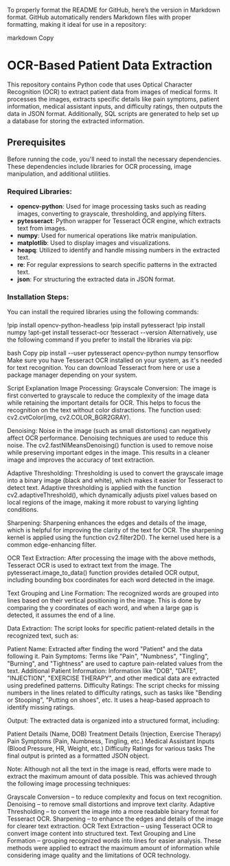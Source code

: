 To properly format the README for GitHub, here’s the version in Markdown format. GitHub automatically renders Markdown files with proper formatting, making it ideal for use in a repository:

markdown
Copy
# OCR-Based Patient Data Extraction

This repository contains Python code that uses Optical Character Recognition (OCR) to extract patient data from images of medical forms. It processes the images, extracts specific details like pain symptoms, patient information, medical assistant inputs, and difficulty ratings, then outputs the data in JSON format. Additionally, SQL scripts are generated to help set up a database for storing the extracted information.

## Prerequisites

Before running the code, you'll need to install the necessary dependencies. These dependencies include libraries for OCR processing, image manipulation, and additional utilities.

### Required Libraries:
- **opencv-python**: Used for image processing tasks such as reading images, converting to grayscale, thresholding, and applying filters.
- **pytesseract**: Python wrapper for Tesseract OCR engine, which extracts text from images.
- **numpy**: Used for numerical operations like matrix manipulation.
- **matplotlib**: Used to display images and visualizations.
- **heapq**: Utilized to identify and handle missing numbers in the extracted text.
- **re**: For regular expressions to search specific patterns in the extracted text.
- **json**: For structuring the extracted data in JSON format.

### Installation Steps:
You can install the required libraries using the following commands:

!pip install opencv-python-headless
!pip install pytesseract
!pip install numpy
!apt-get install tesseract-ocr
!tesseract --version
Alternatively, use the following command if you prefer to install the libraries via pip:

bash
Copy
pip install --user pytesseract opencv-python numpy tensorflow
Make sure you have Tesseract OCR installed on your system, as it's needed for text recognition. You can download Tesseract from here or use a package manager depending on your system.

Script Explanation
Image Processing:
Grayscale Conversion:
The image is first converted to grayscale to reduce the complexity of the image data while retaining the important details for OCR. This helps to focus the recognition on the text without color distractions.
The function used: cv2.cvtColor(img, cv2.COLOR_BGR2GRAY).

Denoising:
Noise in the image (such as small distortions) can negatively affect OCR performance. Denoising techniques are used to reduce this noise. The cv2.fastNlMeansDenoising() function is used to remove noise while preserving important edges in the image. This results in a cleaner image and improves the accuracy of text extraction.

Adaptive Thresholding:
Thresholding is used to convert the grayscale image into a binary image (black and white), which makes it easier for Tesseract to detect text. Adaptive thresholding is applied with the function cv2.adaptiveThreshold(), which dynamically adjusts pixel values based on local regions of the image, making it more robust to varying lighting conditions.

Sharpening:
Sharpening enhances the edges and details of the image, which is helpful for improving the clarity of the text for OCR. The sharpening kernel is applied using the function cv2.filter2D(). The kernel used here is a common edge-enhancing filter.

OCR Text Extraction:
After processing the image with the above methods, Tesseract OCR is used to extract text from the image. The pytesseract.image_to_data() function provides detailed OCR output, including bounding box coordinates for each word detected in the image.

Text Grouping and Line Formation:
The recognized words are grouped into lines based on their vertical positioning in the image. This is done by comparing the y coordinates of each word, and when a large gap is detected, it assumes the end of a line.

Data Extraction:
The script looks for specific patient-related details in the recognized text, such as:

Patient Name: Extracted after finding the word "Patient" and the data following it.
Pain Symptoms: Terms like "Pain", "Numbness", "Tingling", "Burning", and "Tightness" are used to capture pain-related values from the text.
Additional Patient Information: Information like "DOB", "DATE", "INJECTION", "EXERCISE THERAPY", and other medical data are extracted using predefined patterns.
Difficulty Ratings:
The script checks for missing numbers in the lines related to difficulty ratings, such as tasks like "Bending or Stooping", "Putting on shoes", etc. It uses a heap-based approach to identify missing ratings.

Output:
The extracted data is organized into a structured format, including:

Patient Details (Name, DOB)
Treatment Details (Injection, Exercise Therapy)
Pain Symptoms (Pain, Numbness, Tingling, etc.)
Medical Assistant Inputs (Blood Pressure, HR, Weight, etc.)
Difficulty Ratings for various tasks
The final output is printed as a formatted JSON object.

Note:
Although not all the text in the image is read, efforts were made to extract the maximum amount of data possible. This was achieved through the following image processing techniques:

Grayscale Conversion – to reduce complexity and focus on text recognition.
Denoising – to remove small distortions and improve text clarity.
Adaptive Thresholding – to convert the image into a more readable binary format for Tesseract OCR.
Sharpening – to enhance the edges and details of the image for clearer text extraction.
OCR Text Extraction – using Tesseract OCR to convert image content into structured text.
Text Grouping and Line Formation – grouping recognized words into lines for easier analysis.
These methods were applied to extract the maximum amount of information while considering image quality and the limitations of OCR technology.

